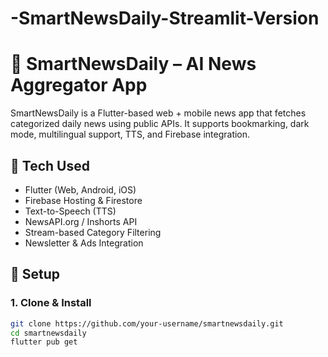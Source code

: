 # -SmartNewsDaily-Streamlit-Version
# 📰 SmartNewsDaily – AI News Aggregator App

SmartNewsDaily is a Flutter-based web + mobile news app that fetches categorized daily news using public APIs. It supports bookmarking, dark mode, multilingual support, TTS, and Firebase integration.

## 🧰 Tech Used
- Flutter (Web, Android, iOS)
- Firebase Hosting & Firestore
- Text-to-Speech (TTS)
- NewsAPI.org / Inshorts API
- Stream-based Category Filtering
- Newsletter & Ads Integration

## 🔧 Setup

### 1. Clone & Install
```bash
git clone https://github.com/your-username/smartnewsdaily.git
cd smartnewsdaily
flutter pub get
